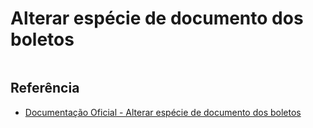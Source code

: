 # Alterar espécie de documento dos boletos

```php

```

## Referência

- [Documentação Oficial - Alterar espécie de documento dos boletos](https://documenter.getpostman.com/view/20565799/Uzs6yNhe#f7a6b3e0-bd2a-40ef-9170-3547d8bad5da)